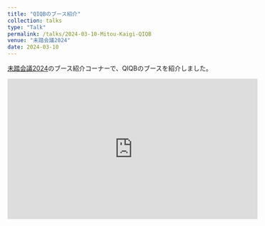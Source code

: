 ```yaml
---
title: "QIQBのブース紹介"
collection: talks
type: "Talk"
permalink: /talks/2024-03-10-Mitou-Kaigi-QIQB
venue: "未踏会議2024"
date: 2024-03-10
---
```


[未踏会議2024](https://www.ipa.go.jp/jinzai/mitou/mitoukaigi/)のブース紹介コーナーで、QIQBのブースを紹介しました。
<iframe width="560" height="315" src="https://www.youtube.com/embed/MJPg4eyicQY?si=h2MRCZdejc7Oo4cD&amp;start=11424" title="YouTube video player" frameborder="0" allow="accelerometer; autoplay; clipboard-write; encrypted-media; gyroscope; picture-in-picture; web-share" allowfullscreen></iframe>
